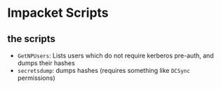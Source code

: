 # Impacket Scripts #

## the scripts ##

- `GetNPUsers`: Lists users which do not require kerberos pre-auth, and dumps their hashes
- `secretsdump`: dumps hashes (requires something like `DCSync` permissions)